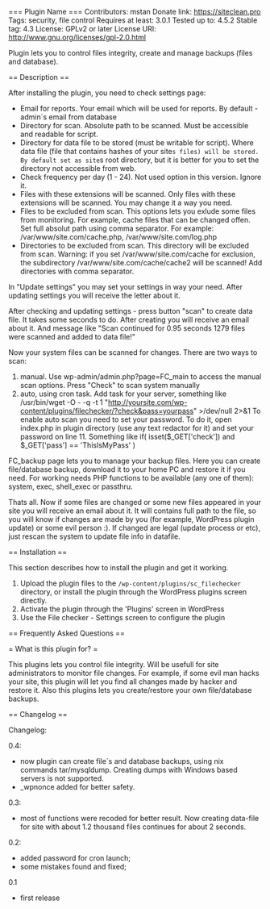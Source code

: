 === Plugin Name ===
Contributors: mstan
Donate link: https://siteclean.pro
Tags: security, file control
Requires at least: 3.0.1
Tested up to: 4.5.2
Stable tag: 4.3
License: GPLv2 or later
License URI: http://www.gnu.org/licenses/gpl-2.0.html


Plugin lets you to control files integrity, create and manage backups (files and database).

== Description ==

After installing the plugin, you need to check settings page:
- Email for reports. Your email which will be used for reports. By default - admin`s email from database
- Directory for scan. Absolute path to be scanned. Must be accessible and readable for script.
- Directory for data file to be stored (must be writable for script). Where data file (file that contains hashes of your site`s files) will be stored. By default set as site`s root directory, but it is better for you to set the directory not accessible from web.
- Check frequency per day (1 - 24). Not used option in this version. Ignore it.
- Files with these extensions will be scanned. Only files with these extensions will be scanned. You may change it a way you need.
- Files to be excluded from scan. This options lets you exlude some files from monitoring. For example, cache files that can be changed offen. Set full absolut path using comma separator. For example: /var/www/site.com/cache.php, /var/www/site.com/log.php
- Directories to be excluded from scan. This directory will be excluded from scan. Warning: if you set /var/www/site.com/cache for exclusion, the subdirectory /var/www/site.com/cache/cache2 will be scanned! Add directories with comma separator.

In "Update settings" you may set your settings in way your need. After updating settings you will receive the letter about it.

After checking and updating settings - press button "scan" to create data file. It takes some seconds to do. After creating you will receive an email about it.
And message like 
"Scan continued for 0.95 seconds 
1279 files were scanned and added to data file!"

Now your system files can be scanned for changes. There are two ways to scan:
1) manual. Use wp-admin/admin.php?page=FC_main to access the manual scan options. Press "Check" to scan system manually
2) auto, using cron task. Add task for your server, something like 
/usr/bin/wget -O - -q -t 1 "http://yoursite.com/wp-content/plugins/filechecker/?check&pass=yourpass" >/dev/null 2>&1
To enable auto scan you need to set your password. To do it, open index.php in plugin directory (use any text redactor for it) and set your password on line 11. Something like 
if( isset($_GET['check']) and $_GET['pass'] == 'ThisIsMyPass' )

FC_backup page lets you to manage your backup files. Here you can create file/database backup, download it to your home PC and restore it if you need. For working needs PHP functions to be available (any one of them): system, exec, shell_exec or passthru.


Thats all. Now if some files are changed or some new files appeared in your site you will receive an email about it. It will contains full path to the file, so you will know if changes are made by you (for example, WordPress plugin update) or some evil person :).
If changed are legal (update process or etc), just rescan the system to update file info in datafile.




== Installation ==

This section describes how to install the plugin and get it working.

1. Upload the plugin files to the `/wp-content/plugins/sc_filechecker` directory, or install the plugin through the WordPress plugins screen directly.
2. Activate the plugin through the 'Plugins' screen in WordPress
3. Use the File checker - Settings screen to configure the plugin



== Frequently Asked Questions ==

= What is this plugin for? =

This plugins lets you control file integrity. Will be usefull for site administrators to monitor file changes. For example, if some evil man hacks your site, this plugin will let you find all changes made by hacker and restore it.
Also this plugins lets you create/restore your own file/database backups.




== Changelog ==

Changelog:

0.4:
- now plugin can create file`s and database backups, using nix commands tar/mysqldump. Creating dumps with Windows based servers is not supported.
- _wpnonce added for better safety.

0.3:
- most of functions were recoded for better result. Now creating data-file for site with about 1.2 thousand files continues for about 2 seconds.

0.2:
- added password for cron launch;
- some mistakes found and fixed;

0.1
- first release

